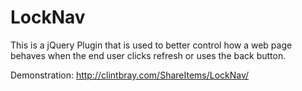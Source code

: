 LockNav
=======

This is a jQuery Plugin that is used to better control how a web page behaves when the end user clicks refresh or uses the back button.
 
Demonstration: http://clintbray.com/ShareItems/LockNav/
